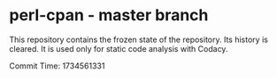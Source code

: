 # perl-cpan - master branch

This repository contains the frozen state of the repository.
Its history is cleared. It is used only for static code
analysis with Codacy.

Commit Time: 1734561331